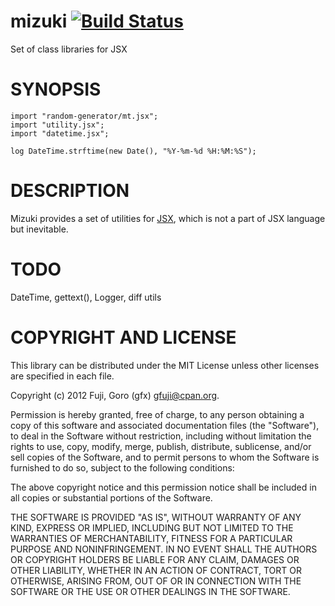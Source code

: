 mizuki [![Build Status](https://secure.travis-ci.org/gfx/mizuki.png)](http://travis-ci.org/gfx/mizuki)
====================

Set of class libraries for JSX

SYNOPSIS
====================

    import "random-generator/mt.jsx";
    import "utility.jsx";
    import "datetime.jsx";

    log DateTime.strftime(new Date(), "%Y-%m-%d %H:%M:%S");

DESCRIPTION
====================

Mizuki provides a set of utilities for [JSX](http://jsx.github.com/), which is not a part of JSX language but inevitable.

TODO
====================

DateTime, gettext(), Logger, diff utils

COPYRIGHT AND LICENSE
====================

This library can be distributed under the MIT License unless other licenses are specified in each file.

Copyright (c) 2012 Fuji, Goro (gfx) <gfuji@cpan.org>.

Permission is hereby granted, free of charge, to any person obtaining a
copy of this software and associated documentation files (the "Software"),
to deal in the Software without restriction, including without limitation
the rights to use, copy, modify, merge, publish, distribute, sublicense,
and/or sell copies of the Software, and to permit persons to whom the
Software is furnished to do so, subject to the following conditions:

The above copyright notice and this permission notice shall be included in
all copies or substantial portions of the Software.

THE SOFTWARE IS PROVIDED "AS IS", WITHOUT WARRANTY OF ANY KIND, EXPRESS OR
IMPLIED, INCLUDING BUT NOT LIMITED TO THE WARRANTIES OF MERCHANTABILITY,
FITNESS FOR A PARTICULAR PURPOSE AND NONINFRINGEMENT. IN NO EVENT SHALL THE
AUTHORS OR COPYRIGHT HOLDERS BE LIABLE FOR ANY CLAIM, DAMAGES OR OTHER
LIABILITY, WHETHER IN AN ACTION OF CONTRACT, TORT OR OTHERWISE, ARISING
FROM, OUT OF OR IN CONNECTION WITH THE SOFTWARE OR THE USE OR OTHER
DEALINGS IN THE SOFTWARE.

